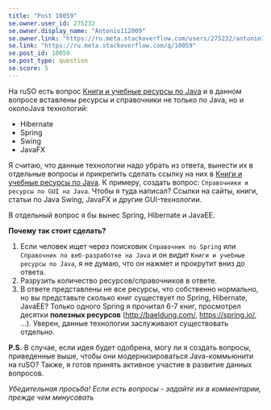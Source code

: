 ```yaml
---
title: "Post 10059"
se.owner.user_id: 275232
se.owner.display_name: "Antonio112009"
se.owner.link: "https://ru.meta.stackoverflow.com/users/275232/antonio112009"
se.link: "https://ru.meta.stackoverflow.com/q/10059"
se.post_id: 10059
se.post_type: question
se.score: 5
---
```

<p>На ruSO есть вопрос <a href="https://ru.stackoverflow.com/q/416634/275232">Книги и учебные ресурсы по Java</a> и в данном вопросе вставлены ресурсы и справочники не только по Java, но и околоJava технологий:</p>

<ul>
<li>Hibernate</li>
<li>Spring</li>
<li>Swing</li>
<li>JavaFX</li>
</ul>

<p>Я считаю, что данные технологии надо убрать из ответа, вынести их в отдельные вопросы и прикрепить сделать ссылку на них в <a href="https://ru.stackoverflow.com/q/416634/275232">Книги и учебные ресурсы по Java</a>. К примеру, создать вопрос: <code>Справочники и ресурсы по GUI на Java</code>. Чтобы я туда написал? Ссылки на сайты, книги, статьи по Java Swing, JavaFX и другие GUI-технологии.</p>

<p>В отдельный вопрос я бы вынес Spring, Hibernate и JavaEE.</p>

<p><strong>Почему так стоит сделать?</strong></p>

<ol>
<li>Если человек ищет через поисковик <code>Справочник по Spring</code> или <code>Справочник по веб-разработке на Java</code> и он видит <code>Книги и учебные ресурсы по Java</code>, я не думаю, что он нажмет и прокрутит вниз до ответа.</li>
<li>Разрузить количество ресурсов/справочников в ответе.</li>
<li>В ответе представлены не все ресурсы, что собственно нормально, но вы представьте сколько книг существует по Spring, Hibernate, JavaEE? Только одного Spring я прочитал 6-7 книг, просмотрел десятки <strong>полезных ресурсов</strong> (<a href="http://baeldung.com/" rel="nofollow noreferrer">http://baeldung.com/</a>, <a href="https://spring.io/" rel="nofollow noreferrer">https://spring.io/</a>, ...). Уверен, данные технологии заслуживают существовать отдельно.</li>
</ol>

<p><strong>P.S.</strong>
В случае, если идея будет одобрена, могу ли я создать вопросы, приведенные выше, чтобы они модернизироваться Java-коммьюнити на ruSO? Также, я готов принять активное участие в развитие данных вопросов.</p>

<p><em>Убедительная просьба! Если есть вопросы - задайте их в комментарии, прежде чем минусовать</em></p>
